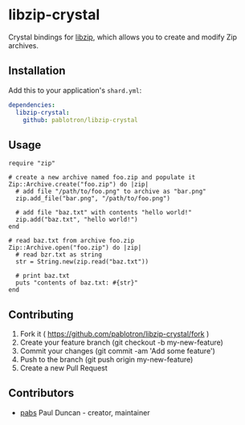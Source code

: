# libzip-crystal

Crystal bindings for [libzip](http://www.nih.at/libzip/), which allows
you to create and modify Zip archives.

## Installation

Add this to your application's `shard.yml`:

```yaml
dependencies:
  libzip-crystal:
    github: pablotron/libzip-crystal
```

## Usage

```crystal
require "zip"

# create a new archive named foo.zip and populate it
Zip::Archive.create("foo.zip") do |zip|
  # add file "/path/to/foo.png" to archive as "bar.png"
  zip.add_file("bar.png", "/path/to/foo.png")

  # add file "baz.txt" with contents "hello world!"
  zip.add("baz.txt", "hello world!")
end

# read baz.txt from archive foo.zip
Zip::Archive.open("foo.zip") do |zip|
  # read bzr.txt as string
  str = String.new(zip.read("baz.txt"))

  # print baz.txt
  puts "contents of baz.txt: #{str}"
end
```

## Contributing

1. Fork it ( https://github.com/pablotron/libzip-crystal/fork )
2. Create your feature branch (git checkout -b my-new-feature)
3. Commit your changes (git commit -am 'Add some feature')
4. Push to the branch (git push origin my-new-feature)
5. Create a new Pull Request

## Contributors

- [pabs](https://github.com/pablotron) Paul Duncan - creator, maintainer
